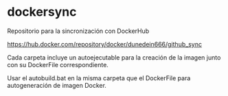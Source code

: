 # dockersync
Repositorio para la sincronización con DockerHub


https://hub.docker.com/repository/docker/dunedein666/github_sync

Cada carpeta incluye un autoejecutable para la creación de la imagen junto con su DockerFile correspondiente.

Usar el autobuild.bat en la misma carpeta que el DockerFile para autogeneración de imagen Docker.
